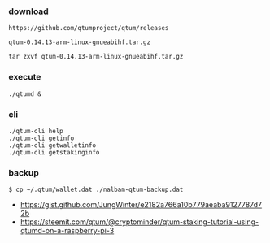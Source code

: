 ### download
```
https://github.com/qtumproject/qtum/releases

qtum-0.14.13-arm-linux-gnueabihf.tar.gz

tar zxvf qtum-0.14.13-arm-linux-gnueabihf.tar.gz
```

### execute
```
./qtumd &
```

### cli
```
./qtum-cli help
./qtum-cli getinfo
./qtum-cli getwalletinfo
./qtum-cli getstakinginfo
```

### backup
```
$ cp ~/.qtum/wallet.dat ./nalbam-qtum-backup.dat
```

 * https://gist.github.com/JungWinter/e2182a766a10b779aeaba9127787d72b
 * https://steemit.com/qtum/@cryptominder/qtum-staking-tutorial-using-qtumd-on-a-raspberry-pi-3
 
